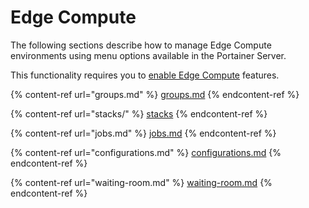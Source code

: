 # Edge Compute

The following sections describe how to manage Edge Compute environments using menu options available in the Portainer Server.


This functionality requires you to [enable Edge Compute](../../admin/settings/edge.md) features.


{% content-ref url="groups.md" %}
[groups.md](groups.md)
{% endcontent-ref %}

{% content-ref url="stacks/" %}
[stacks](stacks/)
{% endcontent-ref %}

{% content-ref url="jobs.md" %}
[jobs.md](jobs.md)
{% endcontent-ref %}

{% content-ref url="configurations.md" %}
[configurations.md](configurations.md)
{% endcontent-ref %}

{% content-ref url="waiting-room.md" %}
[waiting-room.md](waiting-room.md)
{% endcontent-ref %}


